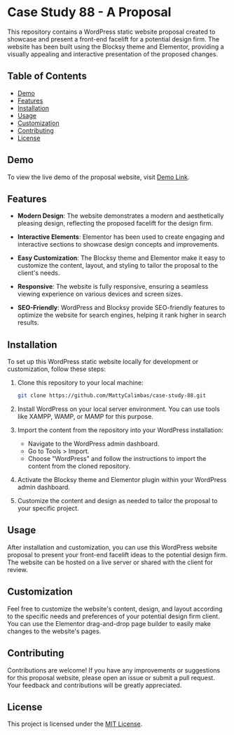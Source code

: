 # Case Study 88 - A Proposal

This repository contains a WordPress static website proposal created to showcase and present a front-end facelift for a potential design firm. The website has been built using the Blocksy theme and Elementor, providing a visually appealing and interactive presentation of the proposed changes.

## Table of Contents

- [Demo](#demo)
- [Features](#features)
- [Installation](#installation)
- [Usage](#usage)
- [Customization](#customization)
- [Contributing](#contributing)
- [License](#license)

## Demo

To view the live demo of the proposal website, visit [Demo Link](https://mattycalimbas.github.io/case-study-88/).

## Features

- **Modern Design**: The website demonstrates a modern and aesthetically pleasing design, reflecting the proposed facelift for the design firm.

- **Interactive Elements**: Elementor has been used to create engaging and interactive sections to showcase design concepts and improvements.

- **Easy Customization**: The Blocksy theme and Elementor make it easy to customize the content, layout, and styling to tailor the proposal to the client's needs.

- **Responsive**: The website is fully responsive, ensuring a seamless viewing experience on various devices and screen sizes.

- **SEO-Friendly**: WordPress and Blocksy provide SEO-friendly features to optimize the website for search engines, helping it rank higher in search results.

## Installation

To set up this WordPress static website locally for development or customization, follow these steps:

1. Clone this repository to your local machine:

   ```bash
   git clone https://github.com/MattyCalimbas/case-study-88.git
   ```

2. Install WordPress on your local server environment. You can use tools like XAMPP, WAMP, or MAMP for this purpose.

3. Import the content from the repository into your WordPress installation:
   - Navigate to the WordPress admin dashboard.
   - Go to Tools > Import.
   - Choose "WordPress" and follow the instructions to import the content from the cloned repository.

4. Activate the Blocksy theme and Elementor plugin within your WordPress admin dashboard.

5. Customize the content and design as needed to tailor the proposal to your specific project.

## Usage

After installation and customization, you can use this WordPress website proposal to present your front-end facelift ideas to the potential design firm. The website can be hosted on a live server or shared with the client for review.

## Customization

Feel free to customize the website's content, design, and layout according to the specific needs and preferences of your potential design firm client. You can use the Elementor drag-and-drop page builder to easily make changes to the website's pages.

## Contributing

Contributions are welcome! If you have any improvements or suggestions for this proposal website, please open an issue or submit a pull request. Your feedback and contributions will be greatly appreciated.

## License

This project is licensed under the [MIT License](LICENSE.md).
